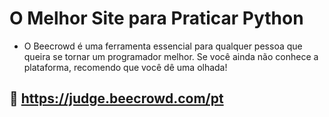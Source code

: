 # O Melhor Site para Praticar Python
- O Beecrowd é uma ferramenta essencial para qualquer pessoa que queira se tornar um programador melhor. Se você ainda não conhece a plataforma, recomendo que você dê uma olhada!


 ## 🍯 https://judge.beecrowd.com/pt
